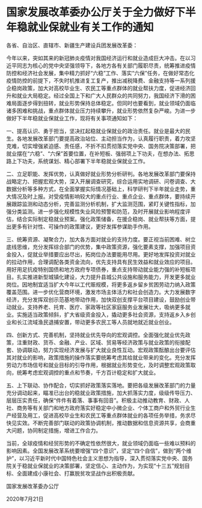 # 国家发展改革委办公厅关于全力做好下半年稳就业保就业有关工作的通知

各省、自治区、直辖市、新疆生产建设兵团发展改革委：

今年以来，突如其来的新冠肺炎疫情对我国经济运行和就业造成巨大冲击。在以习近平同志为核心的党中央坚强领导下，各地方各有关部门履职尽责，统筹推进疫情防控和经济社会发展，集中精力抓好“六稳”工作、落实“六保”任务，在做好常态化疫情防控的前提下，不失时机推进复工复产，推出减税降费、金融支持等一系列援企稳岗政策，加大对高校毕业生、农民工等重点群体的就业帮扶力度，促进经济回升和就业大局稳定。经过全国上下和广大人民群众的共同努力，我国经济下滑的困难局面逐步得到扭转，就业形势保持总体稳定。但同时也要看到，就业领域仍面临诸多困难和挑战，重点群体就业压力持续攀升，就业形势依然复杂严峻。为进一步做好下半年稳就业保就业工作，现将有关事项通知如下：

一、提高认识、勇于担当，坚决扛起稳就业保就业的政治责任。就业是最大的民生。各地发展改革部门要提高政治站位、主动担当作为，认真履行职责，着力攻坚克难，切实增强紧迫感、责任感，不折不扣贯彻落实党中央、国务院决策部署，把就业摆在“六稳”、“六保”首要位置，在补短板、强弱项上下功夫，在想办法、拓思路上下功夫，系统谋划、精心部署下半年稳就业保就业工作。

二、立足职能、发挥优势，认真做好就业形势分析研判。各地发展改革部门要保持战略定力、把握宏观大势，深入开展调查研究，综合运用实地调研、问卷调查、大数据分析等多种方式，在全面掌握实际情况基础上，科学研判下半年就业走势，重大情况及时上报。对受疫情影响较大的重点行业、重点企业、重点群体，要持续开展跟踪监测和动态分析，完善监测分析机制，扩大监测范围，紧盯关键性指标，加强分类监测。进一步强化规模性失业风险预警和防范，及时开展就业影响程度评估，结合实际制定稳就业预案。强化政策储备，在援企稳岗、就业帮扶等方面，提出更多有针对性、可操作的政策建议，更好发挥参谋助手作用。

三、统筹资源、凝聚合力，加大各方面对就业的支持力度。要正视当前困难、树立底线思维，充分发挥综合部门的优势，集中政策资源，强化要素支撑，加强项目资金投入，促就业举措要应出尽出，拓岗位办法要能用尽用。更好地发挥投资对就业的拉动作用，合理调配各类资金流向，优先支持具有民生效益和就业效应的项目。用好用足抗疫特别国债和地方政府专项债券，重点支持带动就业能力强的补短板项目。扎实推进新型城镇化建设，大力提升县城公共设施和服务能力，开发更多就业岗位。因地制宜适当扩大今年以工代赈规模，将更多返乡留乡贫困劳动力纳入政策覆盖范围。进一步优化营商环境，激发市场主体活力和社会创造力。大力发展数字经济，充分发挥双创示范基地带动作用，加快双创支撑平台项目建设，鼓励创业带动就业。支持养老、托育、医疗、家政等社区家庭服务业发展壮大，吸纳更多就业。实施适当政策倾斜，扩大省级资金投入，撬动更多社会资源，支持返乡入乡创业和长江流域渔民退捕安置，带动更多农民工等人员就地就近就业创业。

四、创新方式、完善机制，坚持就业优先导向的宏观调控。全面强化就业优先政策，注重财政、货币、金融、产业、区域、贸易等经济政策与就业政策的衔接配套、协调联动，努力实现经济发展与扩大就业良性互动。宏观政策酝酿出台要评估其对就业的影响，政策措施的操作落实要统筹考虑其给就业带来的变化。充分发挥劳动力市场信号和就业目标的引导作用，根据就业形势变化，及时调整宏观政策取向，统筹考虑宏观调控的重点和节奏，千方百计稳定和扩大就业。

五、上下联动、协作配合，切实抓好政策落实落地。要把各级发展改革部门的力量充分调动起来，瞄准已出台的稳就业政策措施，加大抓落实力度，级级传导压力、层层压实责任，确保“件件有着落、事事有回音”。积极主动推动教育、财政、人社、商务等有关部门和地方政府落实好稳定中小微企业、个体工商户和外贸行业生产经营及用工，促进高校毕业生和农民工等重点群体就业的各项任务举措，务求尽快见实效。不断完善部门联动的政策协调机制，推动数据和信息资源共享，会商重大问题，协同制定措施，增进工作合力。

当前，全球疫情和经贸形势的不确定性依然很大，就业领域仍面临一些难以预料的影响因素。全国发展改革系统要增强“四个意识”，坚定“四个自信”，做到“两个维护”，以习近平新时代中国特色社会主义思想为指导，深入贯彻落实党中央、国务院关于稳就业保就业的决策部署，坚定信心、主动作为，为实现“十三五”规划目标、全面建成小康社会、打赢脱贫攻坚战作出积极贡献。

国家发展改革委办公厅

2020年7月21日

